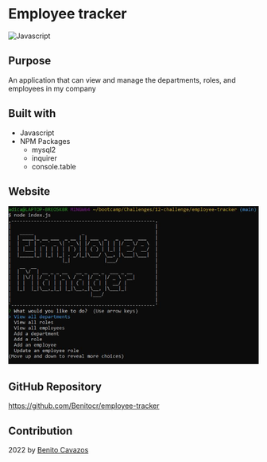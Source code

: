 # Employee tracker
![Javascript](https://img.shields.io/badge/Javascipt-blue) 

## Purpose
An application that can view and manage the departments, roles, and employees in my company

## Built with
* Javascript
* NPM Packages 
  * mysql2
  * inquirer
  * console.table

## Website


![Employee tracker application](images/mockup.JPG)


## GitHub Repository

https://github.com/Benitocr/employee-tracker

## Contribution
2022  by [Benito Cavazos](https://github.com/Benitocr)